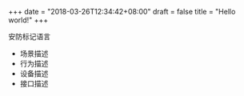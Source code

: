 +++ 
date = "2018-03-26T12:34:42+08:00" 
draft = false 
title = "Hello world!"
+++

安防标记语言
- 场景描述
- 行为描述
- 设备描述
- 接口描述
